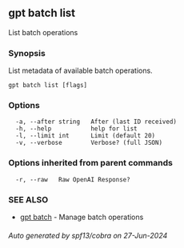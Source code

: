 ## gpt batch list

List batch operations

### Synopsis

List metadata of available batch operations.

```
gpt batch list [flags]
```

### Options

```
  -a, --after string   After (last ID received)
  -h, --help           help for list
  -l, --limit int      Limit (default 20)
  -v, --verbose        Verbose? (full JSON)
```

### Options inherited from parent commands

```
  -r, --raw   Raw OpenAI Response?
```

### SEE ALSO

* [gpt batch](gpt_batch.md)	 - Manage batch operations

###### Auto generated by spf13/cobra on 27-Jun-2024
